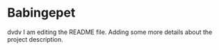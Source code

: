 # Babingepet
dvdv
I am editing the README file. Adding some more details about the project description.
